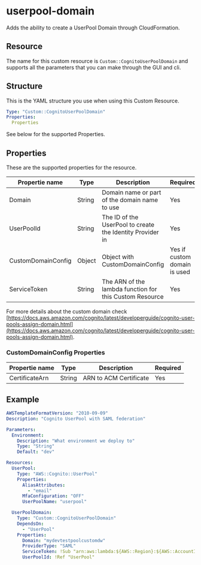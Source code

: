 # userpool-domain

Adds the ability to create a UserPool Domain through CloudFormation.

## Resource

The name for this custom resource is `Custom::CognitoUserPoolDomain` and
supports all the parameters that you can make through the GUI and cli.

## Structure

This is the YAML structure you use when using this Custom Resource.

```yaml
Type: "Custom::CognitoUserPoolDomain"
Properties:
  Properties
```

See below for the supported Properties.

## Properties

These are the supported properties for the resource.

| Propertie name | Type | Description | Required |
| - | - | - | - |
| Domain | String | Domain name or part of the domain name to use | Yes |
| UserPoolId | String | The ID of the UserPool to create the Identity Provider in | Yes |
| CustomDomainConfig | Object | Object with CustomDomainConfig | Yes if custom domain is used |
| ServiceToken | String | The ARN of the lambda function for this Custom Resource | Yes |

For more details about the custom domain check [https://docs.aws.amazon.com/cognito/latest/developerguide/cognito-user-pools-assign-domain.html](https://docs.aws.amazon.com/cognito/latest/developerguide/cognito-user-pools-assign-domain.html).

### CustomDomainConfig Properties

| Propertie name | Type | Description | Required |
| - | - | - | - |
| CertificateArn | String | ARN to ACM Certificate | Yes |

## Example

```yaml
AWSTemplateFormatVersion: "2010-09-09"
Description: "Cognito UserPool with SAML federation"

Parameters:
  Environment:
    Description: "What environment we deploy to"
    Type: "String"
    Default: "dev"

Resources:
  UserPool:
    Type: "AWS::Cognito::UserPool"
    Properties:
      AliasAttributes:
        - "email"
      MfaConfiguration: "OFF"
      UserPoolName: "userpool"

  UserPoolDomain:
    Type: "Custom::CognitoUserPoolDomain"
    DependsOn:
      - "UserPool"
    Properties:
      Domain: "mydevtestpoolcustomdw"
      ProviderType: "SAML"
      ServiceToken: !Sub "arn:aws:lambda:${AWS::Region}:${AWS::AccountId}:function:cognito-userpool-domain-${AWS::Region}-${Environment}"
      UserPoolId: !Ref "UserPool"
```